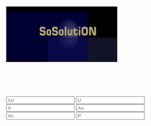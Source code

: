 <html lang="en">
<meta charset="utf-8">
<meta http-equiv="X-UA-Compatible" content="IE=edge">
<meta name="viewport" content="width=device-width, initial-scale=1.0">
<style>
    body {
        background: url("https://cdn.pixabay.com/photo/2018/02/02/17/24/background-3125893_1280.jpg");
        color: white;
        font-family: Helvetica;
        background-size: cover;
        background-position: center center;
        background-repeat: no-repeat;
        background-attachment: fixed;
    }

    div {
        max-width: 600px;
        height: 40px;
        justify-content: center;
        align-items: center;
        margin-bottom: 30px;
    }
</style>

<head>
    <div>
        <p class="border-block"> <img class="logo"
                src="https://raw.githubusercontent.com/Wicker1090/Wicker1090.github.io/main/Images/weiter%20(1).png"
                width="300" height="150" />
        </p>
    </div>
    <h1>
        <b>JSON</b>
    </h1>

</head>

<body>
    <form>
        <div>
            <label for="Bezeichner">
                <input type="text" id="Bezeichner" placeholder="Art" class="formBox" />
                <label for="Spann">
                    <input type="number" id="U" placeholder="U" class="formBox" />                    
        </div>
        <div>
            <label for="Amp">
                <input type="number" id="A" placeholder="A" class="formBox" />
            <label for="yr">
                <input type="text" id="au" placeholder="Au" class="formBox" />               
            </div>
            <div>
        <label for="Anst">
            <input type="text" id="an" placeholder="An" class="formBox" />
            <label for="pos">
                <input type="number" id="ps" placeholder="P" class="formBox" />
            </div>
    </form>
    <div></div>
    <div>
</body>
<script>
    window.addEventListener('scroll', () => {
        const scrolable = document.documentElement.scrollHeight - window.innerHeight;
        const scrolled = window.scrollY;
        console.log(scrolled);
    })

    let Arts = [];
    const addArt = (ev) => {
        ev.preventDefault();
        let art = {
            B: document.getElementById('Bezeichner').value,
            U: document.getElementById('U').value,
            A: document.getElementById('A').value,
            An: document.getElementById('au').value,
            Au: document.getElementById('an').value,
            Y: document.getElementById('ps').value
        }
        Arts.push(art);
        document.forms[0].reset();
        save();
        console.warn('added', { Arts });
        let pre = document.querySelector('#msg pre');
        pre.textContent = '\n' + JSON.stringify(Arts, '\t', 6);
        localStorage.setItem('GetSolution', JSON.stringify(Arts));
    }
    document.addEventListener('DOMContentLoaded', () => {
        document.getElementById('btn').addEventListener('click', addArt);
    });

    function save() {
        var c = document.createElement("a");
        c.download = "SOSO.txt";
        var t = new Blob([JSON.stringify(Arts)], {
            type: "text/plain"
        });
        c.href = window.URL.createObjectURL(t);
        c.click();
    }
</script>
